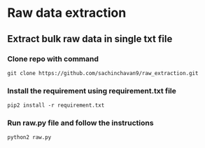 # Raw data extraction
## Extract bulk raw data in single txt file

### Clone repo with command
```
git clone https://github.com/sachinchavan9/raw_extraction.git
```
### Install the requirement using requirement.txt file
```
pip2 install -r requirement.txt
```
### Run raw.py file and follow the instructions
```
python2 raw.py
```
